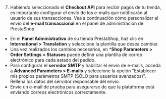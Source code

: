 7. Habiendo seleccionado el **Checkout API** para recibir pagos de tu tienda, es importante configurar el envío de los e-mails que notificarán al usuario de sus transacciones. Vea a continuación cómo personalizar el envío del **e-mail transaccional** en el panel de administración de PrestaShop.

* En el **Panel Administrativo** de su tienda PrestaShop, haz clic en **International > Translation** y seleccione la plantilla que desea cambiar.
* Una vez realizados los cambios necesarios, en ***Shop Parameters > Order Settings > Statuses** puede definir una plantilla de correo electrónico para cada estado del pedido.
* Para configurar el **servidor SMTP** y habilitar el envío de e-mails, acceda a **Advanced Parameters > E-mails** y seleccione la opción "Establecer mis propios parámetros SMTP (SÓLO para usuarios avanzados)". Rellena los datos del servidor responsable del envío.
* Envíe un e-mail de prueba para asegurarse de que la plataforma está enviando correos electrónicos correctamente.